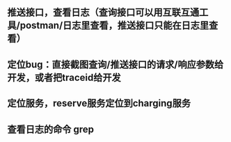 ## 推送接口，查看日志（查询接口可以用互联互通工具/postman/日志里查看，推送接口只能在日志里查看）

## 定位bug：直接截图查询/推送接口的请求/响应参数给开发，或者把traceid给开发

## 定位服务，reserve服务定位到charging服务

## 查看日志的命令 grep

